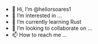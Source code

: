 - 👋 Hi, I’m @heliorsoares1
- 👀 I’m interested in ...
- 🌱 I’m currently learning Rust
- 💞️ I’m looking to collaborate on ...
- 📫 How to reach me ...

<!---
heliorsoares1/heliorsoares1 is a ✨ special ✨ repository because its `README.md` (this file) appears on your GitHub profile.
You can click the Preview link to take a look at your changes.
--->
